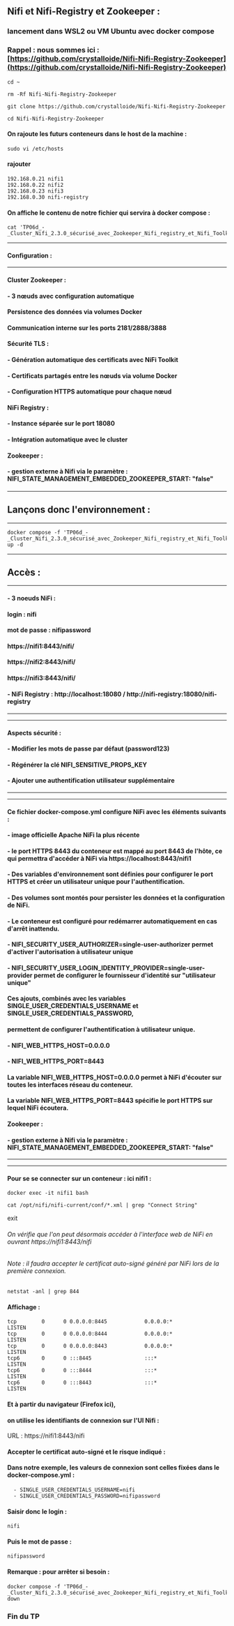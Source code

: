 ## Nifi et Nifi-Registry et Zookeeper :  
### lancement dans WSL2 ou VM Ubuntu avec docker compose

### Rappel : nous sommes ici : [https://github.com/crystalloide/Nifi-Nifi-Registry-Zookeeper](https://github.com/crystalloide/Nifi-Nifi-Registry-Zookeeper)

    cd ~

    rm -Rf Nifi-Nifi-Registry-Zookeeper
    
    git clone https://github.com/crystalloide/Nifi-Nifi-Registry-Zookeeper
    
    cd Nifi-Nifi-Registry-Zookeeper

#### On rajoute les futurs conteneurs dans le host de la machine : 
    sudo vi /etc/hosts

#### rajouter 
    192.168.0.21 nifi1
    192.168.0.22 nifi2
    192.168.0.23 nifi3
    192.168.0.30 nifi-registry

#### On affiche le contenu de notre fichier qui servira à docker compose :
    cat 'TP06d_-_Cluster_Nifi_2.3.0_sécurisé_avec_Zookeeper_Nifi_registry_et_Nifi_Toolkit_dans_docker_compose.yml'

______________________________________________________________
#### Configuration :
______________________________________________________________	
####
#### Cluster Zookeeper :
#### - 3 nœuds avec configuration automatique
#### 
#### Persistence des données via volumes Docker
#### 
#### Communication interne sur les ports 2181/2888/3888
#### 
#### Sécurité TLS :
#### - Génération automatique des certificats avec NiFi Toolkit
#### - Certificats partagés entre les nœuds via volume Docker
#### - Configuration HTTPS automatique pour chaque nœud
#### 
#### NiFi Registry :
#### - Instance séparée sur le port 18080
#### - Intégration automatique avec le cluster
#### 
#### Zookeeper : 
#### - gestion externe à Nifi via le paramètre : NIFI_STATE_MANAGEMENT_EMBEDDED_ZOOKEEPER_START: "false"
#### 


______________________________________________________________	
## Lançons donc l'environnement :
______________________________________________________________	
    docker compose -f 'TP06d_-_Cluster_Nifi_2.3.0_sécurisé_avec_Zookeeper_Nifi_registry_et_Nifi_Toolkit_dans_docker_compose.yml' up -d

______________________________________________________________	
## Accès :
______________________________________________________________	
####  - 3 noeuds NiFi :  
#### 					login : 		nifi
#### 					mot de passe : 	nifipassword
#### 
####  					https://nifi1:8443/nifi/
####  					https://nifi2:8443/nifi/
#### 					https://nifi3:8443/nifi/
#### 
#### 
####  - NiFi Registry : http://localhost:18080  / http://nifi-registry:18080/nifi-registry
#### 
______________________________________________________________	

______________________________________________________________
####  Aspects sécurité :
####  - Modifier les mots de passe par défaut (password123)
####  - Régénérer la clé NIFI_SENSITIVE_PROPS_KEY
####  - Ajouter une authentification utilisateur supplémentaire
______________________________________________________________

______________________________________________________________
####  Ce fichier docker-compose.yml configure NiFi avec les éléments suivants :
####  - image officielle Apache NiFi la plus récente
####  - le port HTTPS 8443 du conteneur est mappé au port 8443 de l'hôte, ce qui permettra d'accéder à NiFi via https://localhost:8443/nifi1
####  - Des variables d'environnement sont définies pour configurer le port HTTPS et créer un utilisateur unique pour l'authentification.
####  - Des volumes sont montés pour persister les données et la configuration de NiFi.
####  - Le conteneur est configuré pour redémarrer automatiquement en cas d'arrêt inattendu.
#### 
####  - NIFI_SECURITY_USER_AUTHORIZER=single-user-authorizer permet d'activer l'autorisation à utilisateur unique
####  - NIFI_SECURITY_USER_LOGIN_IDENTITY_PROVIDER=single-user-provider permet de configurer le fournisseur d'identité sur "utilisateur unique"
####    Ces ajouts, combinés avec les variables SINGLE_USER_CREDENTIALS_USERNAME et SINGLE_USER_CREDENTIALS_PASSWORD, 
####    permettent de configurer l'authentification à utilisateur unique.
#### 
####  - NIFI_WEB_HTTPS_HOST=0.0.0.0
####  - NIFI_WEB_HTTPS_PORT=8443
####    La variable NIFI_WEB_HTTPS_HOST=0.0.0.0 permet à NiFi d'écouter sur toutes les interfaces réseau du conteneur.
####    La variable NIFI_WEB_HTTPS_PORT=8443 spécifie le port HTTPS sur lequel NiFi écoutera.
#### 
####  	 Zookeeper : 
####  - gestion externe à Nifi via le paramètre : NIFI_STATE_MANAGEMENT_EMBEDDED_ZOOKEEPER_START: "false"
______________________________________________________________

______________________________________________________________
#### Pour se se connecter sur un conteneur : ici nifi1 : 
    docker exec -it nifi1 bash 

    cat /opt/nifi/nifi-current/conf/*.xml | grep "Connect String"

exit



###### On vérifie que l'on peut désormais accéder à l'interface web de NiFi en ouvrant https://nifi1:8443/nifi 
###### Note : il faudra accepter le certificat auto-signé généré par NiFi lors de la première connexion.

    netstat -anl | grep 844

#### Affichage : 
	tcp        0      0 0.0.0.0:8445            0.0.0.0:*               LISTEN     
	tcp        0      0 0.0.0.0:8444            0.0.0.0:*               LISTEN     
	tcp        0      0 0.0.0.0:8443            0.0.0.0:*               LISTEN     
	tcp6       0      0 :::8445                 :::*                    LISTEN     
	tcp6       0      0 :::8444                 :::*                    LISTEN     
	tcp6       0      0 :::8443                 :::*                    LISTEN     



#### Et à partir du navigateur (Firefox ici), 
#### on utilise les identifiants de connexion sur l'UI Nifi :
URL : https://nifi1:8443/nifi

#### Accepter le certificat auto-signé et le risque indiqué : 
#### Dans notre exemple, les valeurs de connexion sont celles fixées dans le docker-compose.yml : 

      - SINGLE_USER_CREDENTIALS_USERNAME=nifi
      - SINGLE_USER_CREDENTIALS_PASSWORD=nifipassword

#### Saisir donc le login : 
    nifi
    
#### Puis le mot de passe : 
    nifipassword

#### Remarque  : pour arrêter si besoin :
    docker compose -f 'TP06d_-_Cluster_Nifi_2.3.0_sécurisé_avec_Zookeeper_Nifi_registry_et_Nifi_Toolkit_dans_docker_compose.yml' down

### Fin du TP
